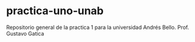 # practica-uno-unab
Repositorio general de la practica 1 para la universidad Andrés Bello. Prof. Gustavo Gatica
